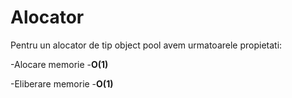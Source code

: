 # Alocator

Pentru un alocator de tip object pool avem urmatoarele propietati:

-Alocare memorie
  -**O(1)**
  
-Eliberare memorie
  -**O(1)**

